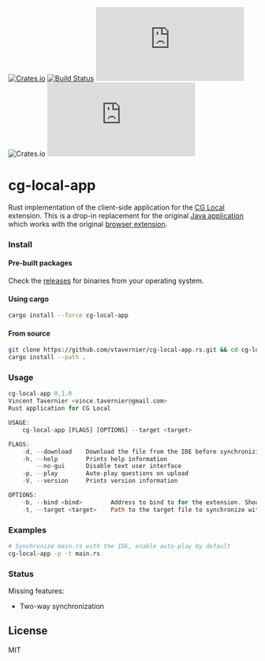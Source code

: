 [![Crates.io](https://img.shields.io/crates/v/cg-local-app)](https://crates.io/crates/cg-local-app) [![Build Status](https://travis-ci.com/vtavernier/cg-local-app.rs.svg?branch=master)](https://travis-ci.com/vtavernier/cg-local-app.rs) [![Build Status](https://ci.appveyor.com/api/projects/status/github/vtavernier/cg-local-app.rs?branch=master&svg=true)](https://ci.appveyor.com/project/vtavernier/cg-local-app.rs/branch/master) ![Crates.io](https://img.shields.io/crates/l/cg-local-app) [![Libraries.io dependency status for GitHub repo](https://img.shields.io/librariesio/github/vtavernier/cg-local-app.rs)](https://libraries.io/github/vtavernier/cg-local-app.rs)

# cg-local-app

Rust implementation of the client-side application for the [CG
Local](https://www.codingame.com/forum/t/cg-local/10359) extension. This is a drop-in
replacement for the original [Java application](https://github.com/jmerle/cg-local-app) which
works with the original [browser extension](https://github.com/jmerle/cg-local-ext).

### Install

#### Pre-built packages

Check the [releases](https://github.com/vtavernier/cg-local-app.rs/releases) for binaries from
your operating system.

#### Using cargo

```bash
cargo install --force cg-local-app
```

#### From source

```bash
git clone https://github.com/vtavernier/cg-local-app.rs.git && cd cg-local-app.rs
cargo install --path .
```

### Usage

```rust
cg-local-app 0.1.0
Vincent Tavernier <vince.tavernier@gmail.com>
Rust application for CG Local

USAGE:
    cg-local-app [FLAGS] [OPTIONS] --target <target>

FLAGS:
    -d, --download    Download the file from the IDE before synchronizing
    -h, --help        Prints help information
        --no-gui      Disable text user interface
    -p, --play        Auto-play questions on upload
    -V, --version     Prints version information

OPTIONS:
    -b, --bind <bind>        Address to bind to for the extension. Shouldn't need to be changed [default: 127.0.0.1:53135]
    -t, --target <target>    Path to the target file to synchronize with the IDE
```

### Examples

```bash
# Synchronize main.rs with the IDE, enable auto-play by default
cg-local-app -p -t main.rs
```

### Status

Missing features:
* Two-way synchronization

## License

MIT

